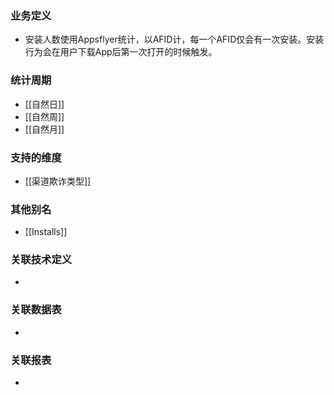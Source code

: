 ### 业务定义

* 安装人数使用Appsflyer统计，以AFID计，每一个AFID仅会有一次安装。安装行为会在用户下载App后第一次打开的时候触发。
### 统计周期

* [[自然日]]
* [[自然周]]
* [[自然月]]
### 支持的维度

* [[渠道欺诈类型]]
### 其他别名

* [[Installs]]
### 关联技术定义

* 
### 关联数据表

* 
### 关联报表
* 